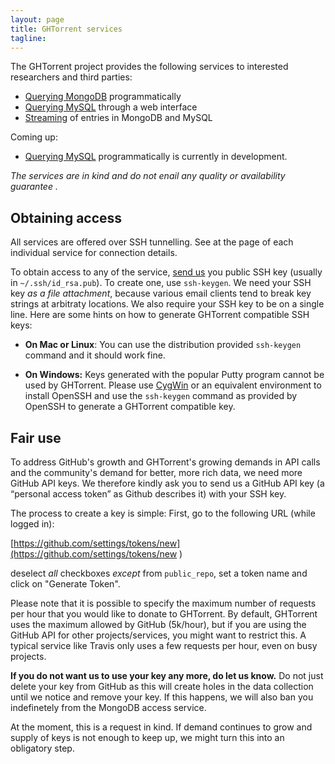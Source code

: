 ```yaml
---
layout: page
title: GHTorrent services
tagline:
---
```


The GHTorrent project provides the following services to interested researchers
and third parties:

* [Querying MongoDB](raw.html) programmatically
* [Querying MySQL](/dblite/) through a web interface
* [Streaming](streaming.html) of entries in MongoDB and MySQL

Coming up:

* [Querying MySQL](dblite) programmatically is currently in development.

_The services are in kind and do not enail any quality or availability guarantee
._

## Obtaining access

All services are offered over SSH tunnelling. See at the page of each
individual service for connection details.

To obtain access to any of the service, [send us](mailto:gousiosg@gmail.com) you
public SSH key (usually in `~/.ssh/id_rsa.pub`). To create one, use
`ssh-keygen`. We need your SSH key *as a file attachment*, because various email
clients tend to break key strings at arbitraty locations. We also require your
SSH key to be on a single line. Here are some hints on how to generate GHTorrent
compatible SSH keys:

* **On Mac or Linux**: You can use the distribution provided `ssh-keygen`
  command and it should work fine.

* **On Windows:** Keys generated with the popular Putty program cannot be used
  by GHTorrent. Please use [CygWin](https://www.cygwin.com) or an equivalent
  environment to install OpenSSH and use the `ssh-keygen` command as provided by
  OpenSSH to generate a GHTorrent compatible key.

## Fair use

To address GitHub's growth and GHTorrent's growing demands in API calls and the
community's demand for better, more rich data, we need more GitHub API keys. We
therefore kindly ask you to send us a GitHub API key (a “personal access token”
as Github describes it) with your SSH key.

The process to create a key is simple: First, go to the following URL (while
logged in):

[https://github.com/settings/tokens/new](https://github.com/settings/tokens/new
)

deselect *all* checkboxes *except* from `public_repo`, set a token name and
click on "Generate Token".

Please note that it is possible to specify the maximum number of requests per
hour that you would like to donate to GHTorrent. By default, GHTorrent uses the
maximum allowed by GitHub (5k/hour), but if you are using the GitHub API for
other projects/services, you might want to restrict this. A typical service like
Travis only uses a few requests per hour, even on busy projects.

**If you do not want us to use your key any more, do let us know.** Do not
just delete your key from GitHub as this will create holes in the data
collection until we notice and remove your key. If this happens, we will also
ban you indefinetely from the MongoDB access service.

At the moment, this is a request in kind. If demand continues to grow and supply
of keys is not enough to keep up, we might turn this into an obligatory step.

